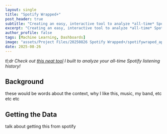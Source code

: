 ```yaml
---
layout: single
title: "Spotify Wrapped+"
post_header: true
subtitle: "Creating an easy, interactive tool to analyze *all-time* Spotify listening trends"
excerpt: "Creating an easy, interactive tool to analyze *all-time* Spotify listening trends"
author_profile: false
tags: [Machine Learning, Dashboards]
image: "assets/Project Files/20250826 Spotify Wrapped+/spotifywraped_app_screenshot.png"
date: 2025-08-26
---
```

*tl;dr Check out [this neat tool](https://haydenestabrook-spotifywrapped.streamlit.app/) I built to analyze your all-time Spotify listening history!*

## Background
these would be words about the context, why I like this, music, my band, etc etc etc 

## Getting the Data
talk about getting this from spotify
